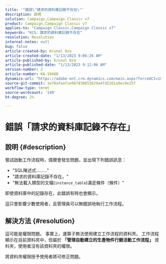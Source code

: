 ```yaml
---
title: '"錯誤\"請求的資料庫記錄不存在\"'
description: 說明
solution: Campaign,Campaign Classic v7
product: Campaign,Campaign Classic v7
applies-to: "Campaign Classic,Campaign Classic v7"
keywords: "KCS，請求的資料庫記錄不存在"
resolution: Resolution
internal-notes: null
bug: false
article-created-by: Krunal Oza
article-created-date: "1/13/2023 9:06:26 AM"
article-published-by: Krunal Oza
article-published-date: "1/13/2023 9:12:06 AM"
version-number: 2
article-number: KA-19400
dynamics-url: "https://adobe-ent.crm.dynamics.com/main.aspx?forceUCI=1&pagetype=entityrecord&etn=knowledgearticle&id=4574fe8c-2193-ed11-aad1-6045bd006793"
source-git-commit: 1e78afaafce067830053629a4fd5261a9ec9e25f
workflow-type: tm+mt
source-wordcount: '149'
ht-degree: 2%

---
```


# 錯誤「請求的資料庫記錄不存在」

## 說明 {#description}


嘗試啟動工作流程時，偶爾會發生問題，並出現下列錯誤訊息：

- &quot;SQL陳述式……...&quot;
- &quot;請求的資料庫記錄不存在。&quot;
- &quot;無法載入類型的文檔(`instance_table`)滿足條件（條件）&quot;


即使資料庫中的記錄存在，此錯誤有時也會顯示。

這只會影響少數使用者，且管理員可以無錯誤地執行工作流程。


## 解決方法 {#resolution}


這可能是權限問題。 事實上，運算子無法使用建立工作流程的資料夾。 工作流程顯示在目前資料夾中，但屬於 <b>「管理自動建立的生產物件行銷活動工作流程」</b> 資料夾，使用者沒有該資料夾的權限。

將資料夾權限授予使用者將可修正問題。
